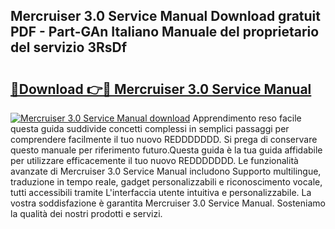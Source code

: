 ## Mercruiser 3.0 Service Manual Download gratuit PDF - Part-GAn Italiano Manuale del proprietario del servizio 3RsDf

# <h2><a href="http://dfdp2y.blite.top/?on=Mercruiser+3.0+Service+Manual">🔗Download 👉🔴 Mercruiser 3.0 Service Manual</a></h2>

[![Mercruiser 3.0 Service Manual download](https://i.imgur.com/lujVjoI.png)](http://dfdp2y.blite.top/?on=Mercruiser+3.0+Service+Manual)
Apprendimento reso facile questa guida suddivide concetti complessi in semplici passaggi per comprendere facilmente il tuo nuovo REDDDDDDD. Si prega di conservare questo manuale per riferimento futuro.Questa guida è la tua guida affidabile per utilizzare efficacemente il tuo nuovo REDDDDDDD. Le funzionalità avanzate di Mercruiser 3.0 Service Manual includono Supporto multilingue, traduzione in tempo reale, gadget personalizzabili e riconoscimento vocale, tutti accessibili tramite L'interfaccia utente intuitiva e personalizzabile. La vostra soddisfazione è garantita Mercruiser 3.0 Service Manual. Sosteniamo la qualità dei nostri prodotti e servizi.
